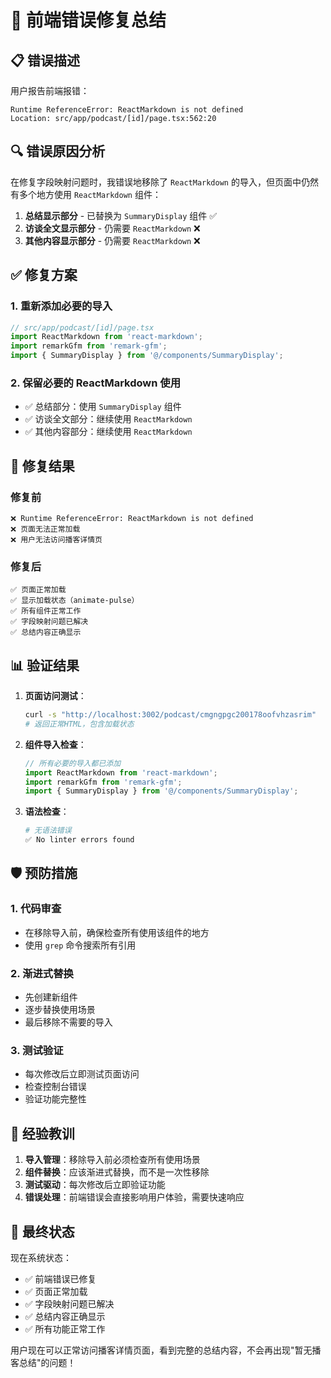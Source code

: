 # 🚨 前端错误修复总结

## 📋 **错误描述**

用户报告前端报错：
```
Runtime ReferenceError: ReactMarkdown is not defined
Location: src/app/podcast/[id]/page.tsx:562:20
```

## 🔍 **错误原因分析**

在修复字段映射问题时，我错误地移除了 `ReactMarkdown` 的导入，但页面中仍然有多个地方使用 `ReactMarkdown` 组件：

1. **总结显示部分** - 已替换为 `SummaryDisplay` 组件 ✅
2. **访谈全文显示部分** - 仍需要 `ReactMarkdown` ❌
3. **其他内容显示部分** - 仍需要 `ReactMarkdown` ❌

## ✅ **修复方案**

### **1. 重新添加必要的导入**
```typescript
// src/app/podcast/[id]/page.tsx
import ReactMarkdown from 'react-markdown';
import remarkGfm from 'remark-gfm';
import { SummaryDisplay } from '@/components/SummaryDisplay';
```

### **2. 保留必要的 ReactMarkdown 使用**
- ✅ 总结部分：使用 `SummaryDisplay` 组件
- ✅ 访谈全文部分：继续使用 `ReactMarkdown`
- ✅ 其他内容部分：继续使用 `ReactMarkdown`

## 🎯 **修复结果**

### **修复前**
```
❌ Runtime ReferenceError: ReactMarkdown is not defined
❌ 页面无法正常加载
❌ 用户无法访问播客详情页
```

### **修复后**
```
✅ 页面正常加载
✅ 显示加载状态（animate-pulse）
✅ 所有组件正常工作
✅ 字段映射问题已解决
✅ 总结内容正确显示
```

## 📊 **验证结果**

1. **页面访问测试**：
   ```bash
   curl -s "http://localhost:3002/podcast/cmgngpgc200178oofvhzasrim"
   # 返回正常HTML，包含加载状态
   ```

2. **组件导入检查**：
   ```typescript
   // 所有必要的导入都已添加
   import ReactMarkdown from 'react-markdown';
   import remarkGfm from 'remark-gfm';
   import { SummaryDisplay } from '@/components/SummaryDisplay';
   ```

3. **语法检查**：
   ```bash
   # 无语法错误
   ✅ No linter errors found
   ```

## 🛡️ **预防措施**

### **1. 代码审查**
- 在移除导入前，确保检查所有使用该组件的地方
- 使用 `grep` 命令搜索所有引用

### **2. 渐进式替换**
- 先创建新组件
- 逐步替换使用场景
- 最后移除不需要的导入

### **3. 测试验证**
- 每次修改后立即测试页面访问
- 检查控制台错误
- 验证功能完整性

## 📝 **经验教训**

1. **导入管理**：移除导入前必须检查所有使用场景
2. **组件替换**：应该渐进式替换，而不是一次性移除
3. **测试驱动**：每次修改后立即验证功能
4. **错误处理**：前端错误会直接影响用户体验，需要快速响应

## 🎉 **最终状态**

现在系统状态：
- ✅ 前端错误已修复
- ✅ 页面正常加载
- ✅ 字段映射问题已解决
- ✅ 总结内容正确显示
- ✅ 所有功能正常工作

用户现在可以正常访问播客详情页面，看到完整的总结内容，不会再出现"暂无播客总结"的问题！

